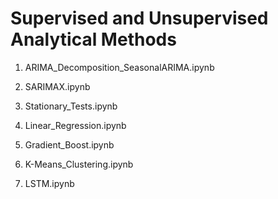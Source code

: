 # Supervised and Unsupervised Analytical Methods


1. ARIMA_Decomposition_SeasonalARIMA.ipynb

2. SARIMAX.ipynb

3. Stationary_Tests.ipynb

4. Linear_Regression.ipynb

5. Gradient_Boost.ipynb

6. K-Means_Clustering.ipynb

7. LSTM.ipynb 

